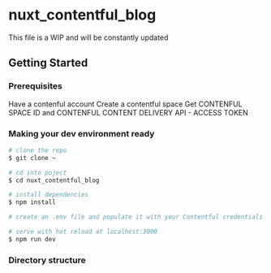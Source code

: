 # nuxt_contentful_blog

This file is a WIP and will be constantly updated

## Getting Started

### Prerequisites

Have a contenful account
Create a contentful space
Get CONTENFUL SPACE ID and CONTENFUL CONTENT DELIVERY API - ACCESS TOKEN

### Making your dev environment ready

```bash
# clone the repo
$ git clone ~

# cd into poject
$ cd nuxt_contentful_blog

# install dependencies
$ npm install

# create an .env file and populate it with your Contentful credentials as shown in .example.env

# serve with hot reload at localhost:3000
$ npm run dev
```

### Directory structure